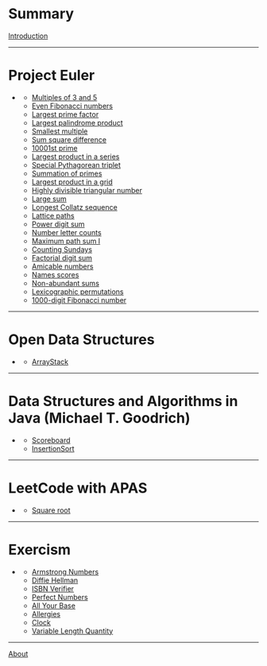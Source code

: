# Summary

[Introduction](./introduction.md)

---

# Project Euler
 - []()
   - [Multiples of 3 and 5](./e1.md)
   - [Even Fibonacci numbers](./e2.md)
   - [Largest prime factor](./e3.md)
   - [Largest palindrome product](./e4.md)
   - [Smallest multiple](./e5.md)
   - [Sum square difference](./e6.md)
   - [10001st prime](./e7.md)
   - [Largest product in a series](./e8.md)
   - [Special Pythagorean triplet](./e9.md)
   - [Summation of primes](./e10.md)
   - [Largest product in a grid](./e11.md)
   - [Highly divisible triangular number](./e12.md)
   - [Large sum](./e13.md)
   - [Longest Collatz sequence](./e14.md)
   - [Lattice paths](./e15.md)
   - [Power digit sum](./e16.md)
   - [Number letter counts](./e17.md)
   - [Maximum path sum I](./e18.md)
   - [Counting Sundays](./e19.md)
   - [Factorial digit sum](./e20.md)
   - [Amicable numbers](./e21.md)
   - [Names scores](./e22.md)
   - [Non-abundant sums](./e23.md)
   - [Lexicographic permutations](./e24.md)
   - [1000-digit Fibonacci number](./e25.md)

---

# Open Data Structures
 - []()
   - [ArrayStack]()

---

# Data Structures and Algorithms in Java (Michael T. Goodrich)
 - []()
   - [Scoreboard]()
   - [InsertionSort]()

---

# LeetCode with APAS

 - []()
   - [Square root]()

---

# Exercism

 - []()
   - [Armstrong Numbers]()
   - [Diffie Hellman]()
   - [ISBN Verifier]()
   - [Perfect Numbers]()
   - [All Your Base]()
   - [Allergies]()
   - [Clock]()
   - [Variable Length Quantity]()


---

[About](./about.md)
